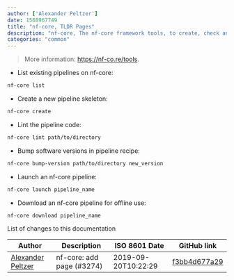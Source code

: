 ```yaml
---
author: ['Alexander Peltzer']
date: 1568967749
title: "nf-core, TLDR Pages"
description: "nf-core, The nf-core framework tools, to create, check and develop best-practice guidelines for Nextflow."
categories: "common"
---
```

> More information: <https://nf-co.re/tools>.

- List existing pipelines on nf-core:

```bash
nf-core list
```

- Create a new pipeline skeleton:

```bash
nf-core create
```

- Lint the pipeline code:

```bash
nf-core lint path/to/directory
```

- Bump software versions in pipeline recipe:

```bash
nf-core bump-version path/to/directory new_version
```

- Launch an nf-core pipeline:

```bash
nf-core launch pipeline_name
```

- Download an nf-core pipeline for offline use:

```bash
nf-core download pipeline_name
```
List of changes to this documentation


Author | Description | ISO 8601 Date | GitHub link
------|-----|-----|-----
[Alexander Peltzer](mailto:apeltzer@users.noreply.github.com) | nf-core: add page (#3274) | 2019-09-20T10:22:29 | [f3bb4d677a29](https://github.com/tldr-pages/tldr/commit/f3bb4d677a29a350c5d0dd6d9cc07d86d59badd7)

